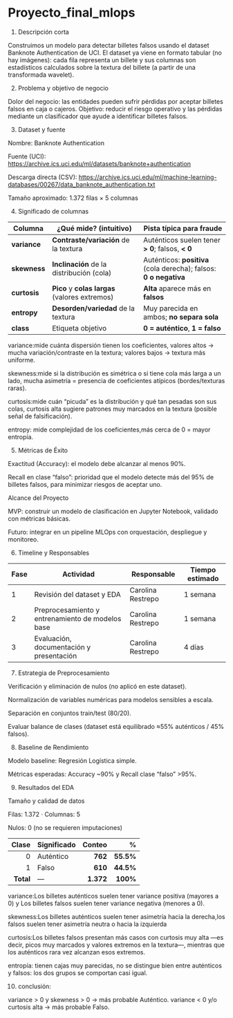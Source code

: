 # Proyecto_final_mlops
1) Descripción corta

Construimos un modelo para detectar billetes falsos usando el dataset Banknote Authentication de UCI. El dataset ya viene en formato tabular (no hay imágenes): cada fila representa un billete y sus columnas son estadísticos calculados sobre la textura del billete (a partir de una transformada wavelet).

2) Problema y objetivo de negocio

Dolor del negocio: las entidades pueden sufrir pérdidas por aceptar billetes falsos en caja o cajeros.
Objetivo: reducir el riesgo operativo y las pérdidas mediante un clasificador que ayude a identificar billetes falsos.

3) Dataset y fuente

Nombre: Banknote Authentication

Fuente (UCI): https://archive.ics.uci.edu/ml/datasets/banknote+authentication

Descarga directa (CSV):
https://archive.ics.uci.edu/ml/machine-learning-databases/00267/data_banknote_authentication.txt

Tamaño aproximado: 1.372 filas × 5 columnas

4) Significado de columnas

| Columna      | ¿Qué mide? (intuitivo)                         | Pista típica para fraude                                          |
| ------------ | ---------------------------------------------- | ----------------------------------------------------------------- |
| **variance** | **Contraste/variación** de la textura          | Auténticos suelen tener **> 0**; falsos, **< 0**                  |
| **skewness** | **Inclinación** de la distribución (cola)      | Auténticos: **positiva** (cola derecha); falsos: **0 o negativa** |
| **curtosis** | **Pico** y **colas largas** (valores extremos) | **Alta** aparece más en **falsos**                                |
| **entropy**  | **Desorden/variedad** de la textura            | Muy parecida en ambos; **no separa sola**                         |
| **class**    | Etiqueta objetivo                              | **0 = auténtico**, **1 = falso**                                  |


variance:mide cuánta dispersión tienen los coeficientes, valores altos → mucha variación/contraste en la textura; valores bajos → textura más uniforme.

skewness:mide si la distribución es simétrica o si tiene cola más larga a un lado, mucha asimetría = presencia de coeficientes atípicos (bordes/texturas raras).

curtosis:mide cuán “picuda” es la distribución y qué tan pesadas son sus colas, curtosis alta sugiere patrones muy marcados en la textura (posible señal de falsificación).

entropy: mide complejidad de los coeficientes,más cerca de 0 = mayor entropía.

5) Métricas de Éxito

Exactitud (Accuracy): el modelo debe alcanzar al menos 90%.

Recall en clase “falso”: prioridad que el modelo detecte más del 95% de billetes falsos, para minimizar riesgos de aceptar uno.

Alcance del Proyecto

MVP: construir un modelo de clasificación en Jupyter Notebook, validado con métricas básicas.

Futuro: integrar en un pipeline MLOps con orquestación, despliegue y monitoreo.

6) Timeline y Responsables

| Fase | Actividad                                        | Responsable       | Tiempo estimado |
| ---- | ------------------------------------------------ | ----------------- | --------------- |
| 1    | Revisión del dataset y EDA                       | Carolina Restrepo | 1 semana        |
| 2    | Preprocesamiento y entrenamiento de modelos base | Carolina Restrepo | 1 semana        |
| 3    | Evaluación, documentación y presentación         | Carolina Restrepo | 4 días          |

7) Estrategia de Preprocesamiento

Verificación y eliminación de nulos (no aplicó en este dataset).

Normalización de variables numéricas para modelos sensibles a escala.

Separación en conjuntos train/test (80/20).

Evaluar balance de clases (dataset está equilibrado ≈55% auténticos / 45% falsos).

8) Baseline de Rendimiento

Modelo baseline: Regresión Logística simple.

Métricas esperadas: Accuracy ~90% y Recall clase “falso” >95%.

9) Resultados del EDA

Tamaño y calidad de datos

Filas: 1.372 · Columnas: 5

Nulos: 0 (no se requieren imputaciones)

|     Clase | Significado |    Conteo |         % |
| --------: | ----------- | --------: | --------: |
|         0 | Auténtico   |   **762** | **55.5%** |
|         1 | Falso       |   **610** | **44.5%** |
| **Total** | —           | **1.372** |  **100%** |

variance:Los billetes auténticos suelen tener variance positiva (mayores a 0) y Los billetes falsos suelen tener variance negativa (menores a 0).

skewness:Los billetes auténticos suelen tener asimetría hacia la derecha,los falsos suelen tener asimetría neutra o hacia la izquierda  

curtosis:Los billetes falsos presentan más casos con curtosis muy alta —es decir, picos muy marcados y valores extremos en la textura—, mientras que los auténticos rara vez alcanzan esos extremos. 

entropía: tienen cajas muy parecidas, no se distingue bien entre auténticos y falsos: los dos grupos se comportan casi igual.

10) conclusión: 

variance > 0 y skewness > 0 → más probable Auténtico.
variance < 0 y/o curtosis alta → más probable Falso.